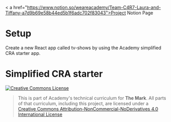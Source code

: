 < a href="https://www.notion.so/weareacademy/Team-C4R7-Laura-and-Tiffany-a7d9b69e58b44ed5b1f6adc702f83043">Project Notion Page</a>

# Setup

Create a new React app called tv-shows by using the Academy simplified CRA starter app.

# Simplified CRA starter

<a rel="license" href="http://creativecommons.org/licenses/by-nc-nd/4.0/"><img alt="Creative Commons License" style="border-width:0" src="https://i.creativecommons.org/l/by-nc-nd/4.0/88x31.png" /></a>

> This is part of Academy's technical curriculum for **The Mark**. All parts of that curriculum, including this project, are licensed under a <a rel="license" href="http://creativecommons.org/licenses/by-nc-nd/4.0/">Creative Commons Attribution-NonCommercial-NoDerivatives 4.0 International License</a>
